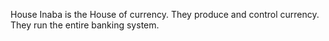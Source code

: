 House Inaba is the House of currency. They produce and control currency. They run the entire banking system. 